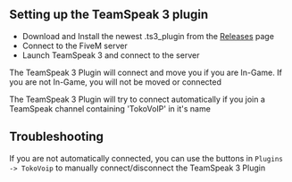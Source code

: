 ## Setting up the TeamSpeak 3 plugin

* Download and Install the newest .ts3_plugin from the [Releases](https://github.com/Plactrix/TokoVoIP_v2/releases/latest) page
* Connect to the FiveM server
* Launch TeamSpeak 3 and connect to the server

The TeamSpeak 3 Plugin will connect and move you if you are In-Game. If you are not In-Game, you will not be moved or connected

The TeamSpeak 3 Plugin will try to connect automatically if you join a TeamSpeak channel containing 'TokoVoIP' in it's name

## Troubleshooting

If you are not automatically connected, you can use the buttons in `Plugins -> TokoVoip` to manually connect/disconnect the TeamSpeak 3 Plugin  